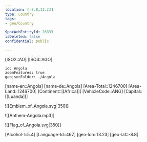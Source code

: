 ```yaml
---
location: [-8.8,13.23]
type: Country
tags:
- geo/Country

SpocWebEntityId: 26833
isDeleted: false
confidential: public

---
```

[ISO2::AO]
[ISO3::AGO]
```leaflet
id: Angola
zoomFeatures: true
geojsonFolder: ./Angola
```

[name-en::Angola]
[name-de::Angola]
[Area-Total::1246700]
[Area-Land::1246700]
[Continent::[[Africa]]]
[VehicleCode::ANG]
[Capital::[[Luanda]]]

![[Emblem_of_Angola.svg|350]]

![[Anthem-Angola.mp3]]

![[Flag_of_Angola.svg|350]]

[Alcohol-l::5.4]
[Language-Id::467]
[geo-lon::13.23]
[geo-lat::-8.8]

